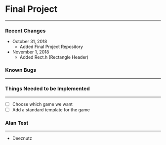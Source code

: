 # Final Project
---
### Recent Changes 
- October 31, 2018
    - Added Final Project Repository
- November 1, 2018
    - Added Rect.h (Rectangle Header)

### Known Bugs
--- 


### Things Needed to be Implemented
--- 
- [ ] Choose which game we want
- [ ] Add a standard template for the game

### Alan Test
---
- Deeznutz
